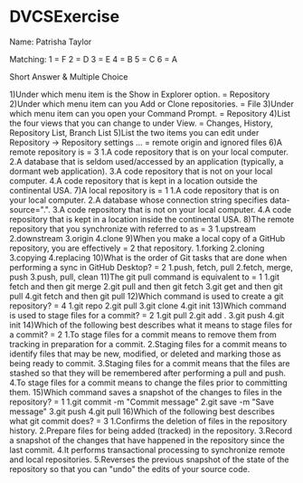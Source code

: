 # DVCSExercise

Name: Patrisha Taylor

Matching:
1 = F
2 = D
3 = E
4 = B
5 = C
6 = A

Short Answer & Multiple Choice

1)Under which menu item is the Show in Explorer option. = Repository
2)Under which menu item can you Add or Clone repositories. = File
3)Under which menu item can you open your Command Prompt. = Repository
4)List the four views that you can change to under View. = Changes, History, Repository List, Branch List
5)List the two items you can edit under Repository → Repository settings ... = remote origin and ignored files
6)A remote repository is = 3
	1.A code repository that is on your local computer.
	2.A database that is seldom used/accessed by an application (typically, a dormant web application).
	3.A code repository that is not on your local computer.
	4.A code repository that is kept in a location outside the continental USA.
7)A local repository is = 1
	1.A code repository that is on your local computer.
	2.A database whose connection string specifies data-source=".".
	3.A code repository that is not on your local computer.
	4.A code repository that is kept in a location inside the continental USA.
8)The remote repository that you synchronize with referred to as = 3
	1.upstream
	2.downstream
	3.origin
	4.clone
9)When you make a local copy of a GitHub repository, you are effectively = 2 that repository.
	1.forking
	2.cloning
	3.copying
	4.replacing
10)What is the order of Git tasks that are done when performing a sync in GitHub Desktop? = 2
	1.push, fetch, pull
	2.fetch, merge, push
	3.push, pull, clean
11)The git pull command is equivalent to = 1
	1.git fetch and then git merge
	2.git pull and then git fetch
	3.git get and then git pull
	4.git fetch and then git pull
12)Which command is used to create a git repository? = 4
	1.git repo
	2.git pull
	3.git clone
	4.git init
13)Which command is used to stage files for a commit? = 2
	1.git pull
	2.git add .
	3.git push
	4.git init
14)Which of the following best describes what it means to stage files for a commit? = 2
	1.To stage files for a commit means to remove them from tracking in preparation for a commit.
	2.Staging files for a commit means to identify files that may be new, modified, or deleted and marking those as being ready to commit.
	3.Staging files for a commit means that the files are stashed so that they will be remembered after performing a pull and push.
	4.To stage files for a commit means to change the files prior to committing them.
15)Which command saves a snapshot of the changes to files in the repository? = 1
	1.git commit -m "Commit message"
	2.git save -m "Save message"
	3.git push
	4.git pull
16)Which of the following best describes what git commit does? = 3
	1.Confirms the deletion of files in the repository history.
	2.Prepare files for being added (tracked) in the repository.
	3.Record a snapshot of the changes that have happened in the repository since the last commit.
	4.It performs transactional processing to synchronize remote and local repositories.
	5.Reverses the previous snapshot of the state of the repository so that you can "undo" the edits of your source code.
